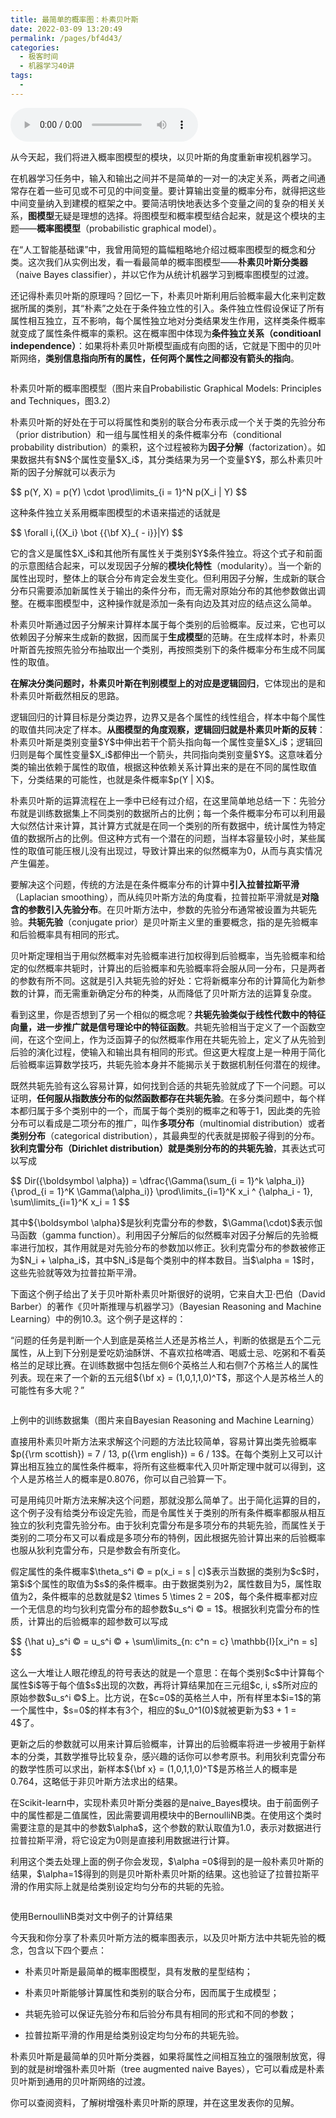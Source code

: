 ```yaml
---
title: 最简单的概率图：朴素贝叶斯
date: 2022-03-09 13:20:49
permalink: /pages/bf4d43/
categories:
  - 极客时间
  - 机器学习40讲
tags:
  - 
---
```

<audio title="28.最简单的概率图：朴素贝叶斯" src="https://static001.geekbang.org/resource/audio/07/1d/078cc3188fd1e8c117687af2d1a46d1d.mp3" controls="controls"></audio> 
<p>从今天起，我们将进入概率图模型的模块，以贝叶斯的角度重新审视机器学习。</p>
<p>在机器学习任务中，输入和输出之间并不是简单的一对一的决定关系，两者之间通常存在着一些可见或不可见的中间变量。要计算输出变量的概率分布，就得把这些中间变量纳入到建模的框架之中。要简洁明快地表达多个变量之间的复杂的相关关系，<strong>图模型</strong>无疑是理想的选择。将图模型和概率模型结合起来，就是这个模块的主题——<strong>概率图模型</strong>（probabilistic graphical model）。</p>
<p>在“人工智能基础课”中，我曾用简短的篇幅粗略地介绍过概率图模型的概念和分类。这次我们从实例出发，看一看最简单的概率图模型——<strong>朴素贝叶斯分类器</strong>（naive Bayes classifier），并以它作为从统计机器学习到概率图模型的过渡。</p>
<p>还记得朴素贝叶斯的原理吗？回忆一下，朴素贝叶斯利用后验概率最大化来判定数据所属的类别，其“朴素”之处在于条件独立性的引入。条件独立性假设保证了所有属性相互独立，互不影响，每个属性独立地对分类结果发生作用，这样类条件概率就变成了属性条件概率的乘积。这在概率图中体现为<strong>条件独立关系（conditioanl independence）</strong>：如果将朴素贝叶斯模型画成有向图的话，它就是下图中的贝叶斯网络，<strong>类别信息指向所有的属性，任何两个属性之间都没有箭头的指向</strong>。</p><!-- [[[read_end]]] -->
<p><img src="https://static001.geekbang.org/resource/image/28/18/28139c3d59da09084e2bff445327f818.png" alt="" /></p>
<p><span class="reference">朴素贝叶斯的概率图模型（图片来自Probabilistic Graphical Models: Principles and Techniques，图3.2）</span></p>
<p>朴素贝叶斯的好处在于可以将属性和类别的联合分布表示成一个关于类的先验分布（prior distribution）和一组与属性相关的条件概率分布（conditional probability distribution）的乘积，这个过程被称为<strong>因子分解</strong>（factorization）。如果数据共有$N$个属性变量$X_i$，其分类结果为另一个变量$Y$，那么朴素贝叶斯的因子分解就可以表示为</p>
<p>$$ p(Y, X) = p(Y) \cdot \prod\limits_{i = 1}^N p(X_i | Y) $$</p>
<p>这种条件独立关系用概率图模型的术语来描述的话就是</p>
<p>$$ \forall i,({X_i} \bot {{\bf X}_{ - i}}|Y) $$</p>
<p>它的含义是属性$X_i$和其他所有属性关于类别$Y$条件独立。将这个式子和前面的示意图结合起来，可以发现因子分解的<strong>模块化特性</strong>（modularity）。当一个新的属性出现时，整体上的联合分布肯定会发生变化。但利用因子分解，生成新的联合分布只需要添加新属性关于输出的条件分布，而无需对原始分布的其他参数做出调整。在概率图模型中，这种操作就是添加一条有向边及其对应的结点这么简单。</p>
<p>朴素贝叶斯通过因子分解来计算样本属于每个类别的后验概率。反过来，它也可以依赖因子分解来生成新的数据，因而属于<strong>生成模型</strong>的范畴。在生成样本时，朴素贝叶斯首先按照先验分布抽取出一个类别，再按照类别下的条件概率分布生成不同属性的取值。</p>
<p><strong>在解决分类问题时，朴素贝叶斯在判别模型上的对应是逻辑回归</strong>，它体现出的是和朴素贝叶斯截然相反的思路。</p>
<p>逻辑回归的计算目标是分类边界，边界又是各个属性的线性组合，样本中每个属性的取值共同决定了样本。<strong>从图模型的角度观察，逻辑回归就是朴素贝叶斯的反转</strong>：朴素贝叶斯是类别变量$Y$中伸出若干个箭头指向每一个属性变量$X_i$；逻辑回归则是每个属性变量$X_i$都伸出一个箭头，共同指向类别变量$Y$。这意味着分类的输出依赖于属性的取值，根据这种依赖关系计算出来的是在不同的属性取值下，分类结果的可能性，也就是条件概率$p(Y | X)$。</p>
<p>朴素贝叶斯的运算流程在上一季中已经有过介绍，在这里简单地总结一下：先验分布就是训练数据集上不同类别的数据所占的比例；每一个条件概率分布可以利用最大似然估计来计算，其计算方式就是在同一个类别的所有数据中，统计属性为特定值的数据所占的比例。但这种方式有一个潜在的问题，当样本容量较小时，某些属性的取值可能压根儿没有出现过，导致计算出来的似然概率为0，从而与真实情况产生偏差。</p>
<p>要解决这个问题，传统的方法是在条件概率分布的计算中<strong>引入拉普拉斯平滑</strong>（Laplacian smoothing），而从纯贝叶斯方法的角度看，拉普拉斯平滑就是<strong>对隐含的参数引入先验分布</strong>。在贝叶斯方法中，参数的先验分布通常被设置为共轭先验。<strong>共轭先验</strong>（conjugate prior）是贝叶斯主义里的重要概念，指的是先验概率和后验概率具有相同的形式。</p>
<p>贝叶斯定理相当于用似然概率对先验概率进行加权得到后验概率，当先验概率和给定的似然概率共轭时，计算出的后验概率和先验概率将会服从同一分布，只是两者的参数有所不同。这就是引入共轭先验的好处：它将新概率分布的计算简化为新参数的计算，而无需重新确定分布的种类，从而降低了贝叶斯方法的运算复杂度。</p>
<p>看到这里，你是否想到了另一个相似的概念呢？<strong>共轭先验类似于线性代数中的特征向量，进一步推广就是信号理论中的特征函数</strong>。共轭先验相当于定义了一个函数空间，在这个空间上，作为泛函算子的似然概率作用在共轭先验上，定义了从先验到后验的演化过程，使输入和输出具有相同的形式。但这更大程度上是一种用于简化后验概率运算数学技巧，共轭先验本身并不能揭示关于数据机制任何潜在的规律。</p>
<p>既然共轭先验有这么容易计算，如何找到合适的共轭先验就成了下一个问题。可以证明，<strong>任何服从指数族分布的似然函数都存在共轭先验</strong>。在多分类问题中，每个样本都归属于多个类别中的一个，而属于每个类别的概率之和等于1，因此类的先验分布可以看成是二项分布的推广，叫作<strong>多项分布</strong>（multinomial distribution）或者<strong>类别分布</strong>（categorical distribution），其最典型的代表就是掷骰子得到的分布。<strong>狄利克雷分布（Dirichlet distribution）就是类别分布的的共轭先验</strong>，其表达式可以写成</p>
<p>$$ Dir({\boldsymbol \alpha}) = \dfrac{\Gamma(\sum_{i = 1}^k \alpha_i)}{\prod_{i = 1}^K \Gamma(\alpha_i)} \prod\limits_{i=1}^K x_i ^ {\alpha_i - 1}, \sum\limits_{i=1}^K x_i = 1 $$</p>
<p>其中${\boldsymbol \alpha}$是狄利克雷分布的参数，$\Gamma(\cdot)$表示伽马函数（gamma function）。利用因子分解后的似然概率对因子分解后的先验概率进行加权，其作用就是对先验分布的参数加以修正。狄利克雷分布的参数被修正为$N_i + \alpha_i$，其中$N_i$是每个类别中的样本数目。当$\alpha = 1$时，这些先验就等效为拉普拉斯平滑。</p>
<p>下面这个例子给出了关于贝叶斯朴素贝叶斯很好的说明，它来自大卫·巴伯（David Barber）的著作《贝叶斯推理与机器学习》（Bayesian Reasoning and Machine Learning）中的例10.3。这个例子是这样的：</p>
<p>“问题的任务是判断一个人到底是英格兰人还是苏格兰人，判断的依据是五个二元属性，从上到下分别是爱吃奶油酥饼、不喜欢拉格啤酒、喝威士忌、吃粥和不看英格兰的足球比赛。在训练数据中包括左侧6个英格兰人和右侧7个苏格兰人的属性列表。现在来了一个新的五元组${\bf x} = (1,0,1,1,0)^T$，那这个人是苏格兰人的可能性有多大呢？”</p>
<p><img src="https://static001.geekbang.org/resource/image/0f/4e/0fd6aaef84258e5651c4388283ceb84e.png" alt="" /></p>
<p><span class="reference">上例中的训练数据集（图片来自Bayesian Reasoning and Machine Learning）</span></p>
<p>直接用朴素贝叶斯方法来求解这个问题的方法比较简单，容易计算出类先验概率$p({\rm scottish}) = 7 / 13, p({\rm english}) = 6 / 13$。在每个类别上又可以计算出相互独立的属性条件概率，将所有这些概率代入贝叶斯定理中就可以得到，这个人是苏格兰人的概率是0.8076，你可以自己验算一下。</p>
<p>可是用纯贝叶斯方法来解决这个问题，那就没那么简单了。出于简化运算的目的，这个例子没有给类分布设定先验，而是令属性关于类别的所有条件概率都服从相互独立的狄利克雷先验分布。由于狄利克雷分布是多项分布的共轭先验，而属性关于类别的二项分布又可以看成是多项分布的特例，因此根据先验计算出来的后验概率也服从狄利克雷分布，只是参数会有所变化。</p>
<p>假定属性的条件概率$\theta_s^i © = p(x_i = s | c)$表示当数据的类别为$c$时，第$i$个属性的取值为$s$的条件概率。由于数据类别为2，属性数目为5，属性取值为2，条件概率的总数就是$2 \times 5 \times 2 = 20$，每个条件概率都对应一个无信息的均匀狄利克雷分布的超参数$u_s^i © = 1$。根据狄利克雷分布的性质，计算出的后验概率的超参数可以写成</p>
<p>$$ {\hat u}_s^i © = u_s^i © + \sum\limits_{n: c^n = c} \mathbb{I}[x_i^n = s] $$</p>
<p>这么一大堆让人眼花缭乱的符号表达的就是一个意思：在每个类别$c$中计算每个属性$i$等于每个值$s$出现的次数，再将计算结果加在三元组$c, i, s$所对应的原始参数$u_s^i ©$上。比方说，在$c=0$的英格兰人中，所有样里本$i=1$的第一个属性中，$s=0$的样本有3个，相应的$u_0^1(0)$就被更新为$3 + 1 = 4$了。</p>
<p>更新之后的参数就可以用来计算后验概率，计算出的后验概率将进一步被用于新样本的分类，其数学推导比较复杂，感兴趣的话你可以参考原书。利用狄利克雷分布的数学性质可以求出，新样本${\bf x} = (1,0,1,1,0)^T$是苏格兰人的概率是0.764，这略低于非贝叶斯方法求出的结果。</p>
<p>在Scikit-learn中，实现朴素贝叶斯分类器的是naive_Bayes模块。由于前面例子中的属性都是二值属性，因此需要调用模块中的BernoulliNB类。在使用这个类时需要注意的是其中的参数$\alpha$，这个参数的默认取值为1.0，表示对数据进行拉普拉斯平滑，将它设定为0则是直接利用数据进行计算。</p>
<p>利用这个类去处理上面的例子你会发现，$\alpha =0$得到的是一般朴素贝叶斯的结果，$\alpha=1$得到的则是贝叶斯朴素贝叶斯的结果。这也验证了拉普拉斯平滑的作用实际上就是给类别设定均匀分布的共轭的先验。</p>
<p><img src="https://static001.geekbang.org/resource/image/77/c9/7716bda3d1a89f875e69966caad75ec9.png" alt="" /></p>
<p><span class="reference">使用BernoulliNB类对文中例子的计算结果</span></p>
<p>今天我和你分享了朴素贝叶斯方法的概率图表示，以及贝叶斯方法中共轭先验的概念，包含以下四个要点：</p>
<ul>
<li>
<p><span class="orange">朴素贝叶斯是最简单的概率图模型，具有发散的星型结构；</span></p>
</li>
<li>
<p><span class="orange">朴素贝叶斯能够计算属性和类别的联合分布，因而属于生成模型；</span></p>
</li>
<li>
<p><span class="orange">共轭先验可以保证先验分布和后验分布具有相同的形式和不同的参数；</span></p>
</li>
<li>
<p><span class="orange">拉普拉斯平滑的作用是给类别设定均匀分布的共轭先验。</span></p>
</li>
</ul>
<p>朴素贝叶斯是最简单的贝叶斯分类器，如果将属性之间相互独立的强限制放宽，得到的就是树增强朴素贝叶斯（tree augmented naive Bayes），它可以看成是朴素贝叶斯到通用的贝叶斯网络的过渡。</p>
<p>你可以查阅资料，了解树增强朴素贝叶斯的原理，并在这里发表你的见解。</p>
<p><img src="https://static001.geekbang.org/resource/image/6f/65/6f08c36a1d6346b4b409fe2c3d036065.jpg" alt="" /></p>
<p></p>
